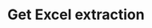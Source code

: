 ---
title: Get Excel extraction
excerpt: >-
  You can use this endpoint to get Excel files from documents, for example from
  PDFs. In more detail, this endpoint converts your JSON document extraction to
  an Excel spreadsheet.

  To compile multiple documents into one Excel file, specify the IDs of their
  recent extractions in the request separated by commas, for example,

  `/generate_excel/867514cc-fce7-40eb-8e9d-e6ec48cdac34,5093c65f-05bd-46a3-8df7-da3ed00f6d35`.

  For the best compiled spreadsheet results, configure your SenseML so that the
  documents output identically named fields.

  For more information about the conversion process, see [SenseML to spreadsheet
  reference](doc:excel-reference).


  For portfolio extractions, Sensible returns an Excel file containing fields
  for all the documents it finds in the PDF. For more information, see
  [Multi-document spreadsheet](doc:excel-reference#multi-document-spreadsheet).


  For a list of document file types that Sensible can extract data from, see
  [Supported file types](doc:file-types).

  Call this endpoint after an extraction completes. For more information about
  checking extraction status,

  see the `GET /documents/{id}` endpoint.
api:
  file: extraction.json
  operationId: get-excel-extraction
deprecated: false
hidden: false
metadata:
  title: ''
  description: ''
  robots: index
next:
  description: ''
---